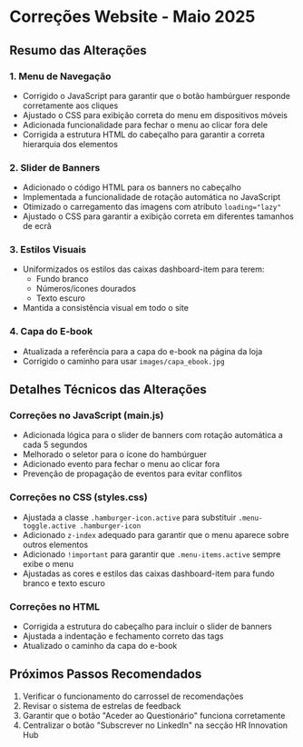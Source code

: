 # Correções Website - Maio 2025

## Resumo das Alterações

### 1. Menu de Navegação
- Corrigido o JavaScript para garantir que o botão hambúrguer responde corretamente aos cliques
- Ajustado o CSS para exibição correta do menu em dispositivos móveis
- Adicionada funcionalidade para fechar o menu ao clicar fora dele
- Corrigida a estrutura HTML do cabeçalho para garantir a correta hierarquia dos elementos

### 2. Slider de Banners
- Adicionado o código HTML para os banners no cabeçalho
- Implementada a funcionalidade de rotação automática no JavaScript
- Otimizado o carregamento das imagens com atributo `loading="lazy"`
- Ajustado o CSS para garantir a exibição correta em diferentes tamanhos de ecrã

### 3. Estilos Visuais
- Uniformizados os estilos das caixas dashboard-item para terem:
  - Fundo branco
  - Números/ícones dourados
  - Texto escuro
- Mantida a consistência visual em todo o site

### 4. Capa do E-book
- Atualizada a referência para a capa do e-book na página da loja
- Corrigido o caminho para usar `images/capa_ebook.jpg`

## Detalhes Técnicos das Alterações

### Correções no JavaScript (main.js)
- Adicionada lógica para o slider de banners com rotação automática a cada 5 segundos
- Melhorado o seletor para o ícone do hambúrguer
- Adicionado evento para fechar o menu ao clicar fora
- Prevenção de propagação de eventos para evitar conflitos

### Correções no CSS (styles.css)
- Ajustada a classe `.hamburger-icon.active` para substituir `.menu-toggle.active .hamburger-icon`
- Adicionado `z-index` adequado para garantir que o menu aparece sobre outros elementos
- Adicionado `!important` para garantir que `.menu-items.active` sempre exibe o menu
- Ajustadas as cores e estilos das caixas dashboard-item para fundo branco e texto escuro

### Correções no HTML
- Corrigida a estrutura do cabeçalho para incluir o slider de banners
- Ajustada a indentação e fechamento correto das tags
- Atualizado o caminho da capa do e-book

## Próximos Passos Recomendados
1. Verificar o funcionamento do carrossel de recomendações
2. Revisar o sistema de estrelas de feedback
3. Garantir que o botão "Aceder ao Questionário" funciona corretamente
4. Centralizar o botão "Subscrever no LinkedIn" na secção HR Innovation Hub
